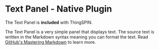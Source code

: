 # Text Panel -  Native Plugin

The Text Panel is **included** with ThingSPIN.

The Text Panel is a very simple panel that displays text. The source text is written in the Markdown syntax meaning you can format the text. Read [GitHub's Mastering Markdown](https://guides.github.com/features/mastering-markdown/) to learn more.
